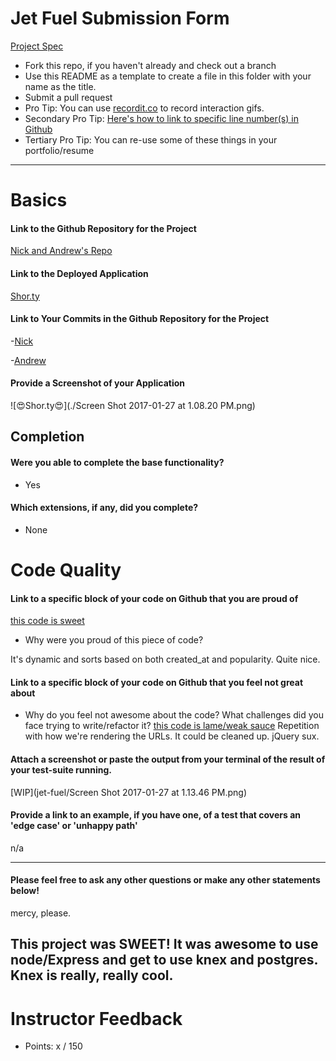 # Jet Fuel Submission Form

[Project Spec](http://frontend.turing.io/projects/jet-fuel.html)

* Fork this repo, if you haven't already and check out a branch
* Use this README as a template to create a file in this folder with your name as the title.
* Submit a pull request
* Pro Tip: You can use [recordit.co](http://recordit.co/) to record interaction gifs.
* Secondary Pro Tip: [Here's how to link to specific line number(s) in Github](http://stackoverflow.com/questions/23821235/how-to-link-to-specific-line-number-on-github)
* Tertiary Pro Tip: You can re-use some of these things in your portfolio/resume

------

# Basics

#### Link to the Github Repository for the Project
[Nick and Andrew's Repo](https://github.com/nnchambs/jet-fuel/)

#### Link to the Deployed Application
[Shor.ty](https://sh-orty.herokuapp.com/)

#### Link to Your Commits in the Github Repository for the Project

-[Nick](https://github.com/nnchambs/jet-fuel/commits?author=nnchambs)

-[Andrew](hhttps://github.com/nnchambs/jet-fuel/commits?author=andrewLcrist)

#### Provide a Screenshot of your Application
![😍Shor.ty😍](./Screen Shot 2017-01-27 at 1.08.20 PM.png)

## Completion

#### Were you able to complete the base functionality?
* Yes

#### Which extensions, if any, did you complete?

- None

# Code Quality

#### Link to a specific block of your code on Github that you are proud of
[this code is sweet](https://github.com/nnchambs/jet-fuel/blob/master/helperfriends.js#L53-L61)
* Why were you proud of this piece of code?

It's dynamic and sorts based on both created_at and popularity. Quite nice.

#### Link to a specific block of your code on Github that you feel not great about
* Why do you feel not awesome about the code? What challenges did you face trying to write/refactor it?
[this code is lame/weak sauce](https://github.com/nnchambs/jet-fuel/blob/master/public/index.js#L47-L97)
Repetition with how we're rendering the URLs. It could be cleaned up. jQuery sux.
#### Attach a screenshot or paste the output from your terminal of the result of your test-suite running.
[WIP](jet-fuel/Screen Shot 2017-01-27 at 1.13.46 PM.png)

#### Provide a link to an example, if you have one, of a test that covers an 'edge case' or 'unhappy path'

n/a

-----

#### Please feel free to ask any other questions or make any other statements below!

mercy, please.

This project was SWEET! It was awesome to use node/Express and get to use knex and postgres. Knex is really, really cool.
-----

# Instructor Feedback

- Points: x / 150
